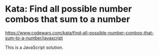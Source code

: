 # Kata: Find all possible number combos that sum to a number

https://www.codewars.com/kata/find-all-possible-number-combos-that-sum-to-a-number/javascript

This is a JavaScript solution.
